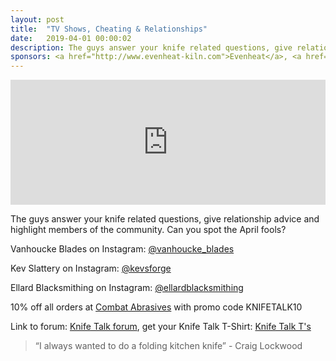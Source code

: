 ```yaml
---
layout: post
title:  "TV Shows, Cheating & Relationships"
date:   2019-04-01 00:00:02
description: The guys answer your knife related questions, give relationship advice and highlight members of the community. Can you spot the April fools? 
sponsors: <a href="http://www.evenheat-kiln.com">Evenheat</a>, <a href="http://www.combatabrasives.com">Combat Abrasives</a> and <a href="https://newjerseysteelbaron.com">New Jersey Steel Baron</a>. 
---
```


<iframe frameborder='0' height='200px' scrolling='no' seamless src='https://embed.simplecast.com/f5990b4e?color=f5f5f5' width='100%'></iframe>

The guys answer your knife related questions, give relationship advice and highlight members of the community. Can you spot the April fools?      

 
Vanhoucke Blades on Instagram: <a href="https://www.instagram.com/vanhoucke_blades"> @vanhoucke_blades</a>  

Kev Slattery on Instagram: <a href="https://www.instagram.com/kevsforge"> @kevsforge</a>  

Ellard Blacksmithing on Instagram: <a href="https://www.instagram.com/ellardblacksmithing"> @ellardblacksmithing</a>  

  
10% off all orders at  <a href="http://www.combatabrasives.com">Combat Abrasives</a> with promo code KNIFETALK10 

   
  

Link to forum: <a href="http://forum.knifetalk.net">Knife Talk forum</a>, get your Knife Talk T-Shirt: <a href="https://www.chopknives.com/collections/t-shirts/products/knife-talk-t-shirt">Knife Talk T's</a> 




 


<blockquote class="largeQuote">“I always wanted to do a folding kitchen knife” - Craig Lockwood</blockquote>



